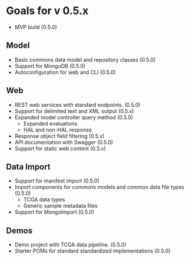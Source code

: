# Goals for v 0.5.x

- MVP build (0.5.0)

## Model

- Basic commons data model and repository classes (0.5.0)
- Support for MongoDB (0.5.0)
- Autoconfiguration for web and CLI (0.5.0)

## Web

- REST web services with standard endpoints. (0.5.0)
- Support for delimited text and XML output (0.5.x)
- Expanded model controller query method (0.5.0)
	- Expanded evaluations
	- HAL and non-HAL response
- Response object field filtering (0.5.x)
- API documentation with Swagger (0.5.0)
- Support for static web content (0.5.x)

## Data Import

- Support for manifest import (0.5.0)
- Import components for commons models and common data file types (0.5.0)
	- TCGA data types
	- Generic sample metadata files
- Support for MongoImport (0.5.0)

## Demos

- Demo project with TCGA data pipeline. (0.5.0)
- Starter POMs for standard standardized implementations (0.5.0)
